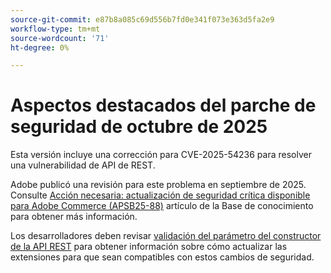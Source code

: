 ```yaml
---
source-git-commit: e87b8a085c69d556b7fd0e341f073e363d5fa2e9
workflow-type: tm+mt
source-wordcount: '71'
ht-degree: 0%

---
```

# Aspectos destacados del parche de seguridad de octubre de 2025

Esta versión incluye una corrección para CVE-2025-54236 para resolver una vulnerabilidad de API de REST.

Adobe publicó una revisión para este problema en septiembre de 2025. Consulte [Acción necesaria: actualización de seguridad crítica disponible para Adobe Commerce (APSB25-88)](https://experienceleague.adobe.com/es/docs/experience-cloud-kcs/kbarticles/ka-27397) artículo de la Base de conocimiento para obtener más información.<!-- AC-15379 -->

Los desarrolladores deben revisar [validación del parámetro del constructor de la API REST](https://developer.adobe.com/commerce/php/development/components/web-api/services/#rest-api-constructor-parameter-validation) para obtener información sobre cómo actualizar las extensiones para que sean compatibles con estos cambios de seguridad.
